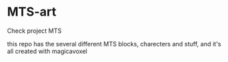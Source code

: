 # MTS-art
Check project MTS

this repo has the several different MTS blocks, charecters and stuff, and it's all created with magicavoxel
